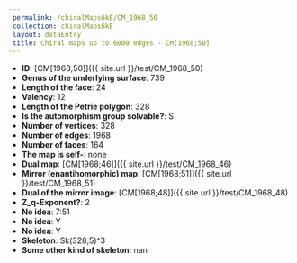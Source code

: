 ```yaml
--- 
 permalink: /chiralMaps6kE/CM_1968_50 
 collection: chiralMaps6kE
 layout: dataEntry
 title: Chiral maps up to 6000 edges - CM[1968;50]
---
```


- **ID**: [CM[1968;50]]({{ site.url }}/test/CM_1968_50)
- **Genus of the underlying surface**: 739
- **Length of the face**: 24
- **Valency**: 12
- **Length of the Petrie polygon**: 328
- **Is the automorphism group solvable?**: S
- **Number of vertices**: 328
- **Number of edges**: 1968
- **Number of faces**: 164
- **The map is self-**: none
- **Dual map**: [CM[1968;46]]({{ site.url }}/test/CM_1968_46)
- **Mirror (enantihomorphic) map**: [CM[1968;51]]({{ site.url }}/test/CM_1968_51)
- **Dual of the mirror image**: [CM[1968;48]]({{ site.url }}/test/CM_1968_48)
- **Z_q-Exponent?**: 2
- **No idea**:  7:51
- **No idea**: Y
- **No idea**: Y
- **Skeleton**: Sk(328;5)^3
- **Some other kind of skeleton**: nan
